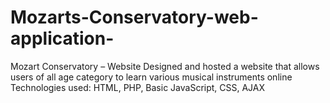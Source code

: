 # Mozarts-Conservatory-web-application-
Mozart   Conservatory  – Website Designed and hosted a website that allows users of all age category to learn various musical instruments online  Technologies used: HTML, PHP, Basic JavaScript, CSS, AJAX
